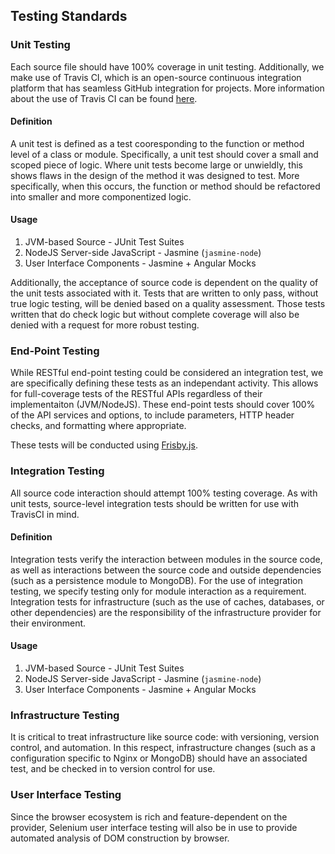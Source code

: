 ## Testing Standards

### Unit Testing

Each source file should have 100% coverage in unit testing. Additionally, we make use of Travis CI, which is an open-source continuous integration platform that has seamless GitHub integration for projects. More information about the use of Travis CI can be found [here](http://docs.travis-ci.com/user/).

#### Definition
A unit test is defined as a test cooresponding to the function or method level of a class or module. Specifically, a unit test should cover a small and scoped piece of logic. Where unit tests become large or unwieldly, this shows flaws in the design of the method it was designed to test. More specifically, when this occurs, the function or method should be refactored into smaller and more componentized logic.

#### Usage

1. JVM-based Source - JUnit Test Suites
2. NodeJS Server-side JavaScript - Jasmine (```jasmine-node```)
3. User Interface Components - Jasmine + Angular Mocks

Additionally, the acceptance of source code is dependent on the quality of the unit tests associated with it. Tests that are written to only pass, without true logic testing, will be denied based on a quality assessment. Those tests written that do check logic but without complete coverage will also be denied with a request for more robust testing.

### End-Point Testing

While RESTful end-point testing could be considered an integration test, we are specifically defining these tests as an independant activity. This allows for full-coverage tests of the RESTful APIs regardless of their implementaiton (JVM/NodeJS). These end-point tests should cover 100% of the API services and options, to include parameters, HTTP header checks, and formatting where appropriate.

These tests will be conducted using [Frisby.js](http://frisbyjs.com/).

### Integration Testing

All source code interaction should attempt 100% testing coverage. As with unit tests, source-level integration tests should be written for use with TravisCI in mind.

#### Definition

Integration tests verify the interaction between modules in the source code, as well as interactions between the source code and outside dependencies (such as a persistence module to MongoDB). For the use of integration testing, we specify testing only for module interaction as a requirement. Integration tests for infrastructure (such as the use of caches, databases, or other dependencies) are the responsibility of the infrastructure provider for their environment.

#### Usage

1. JVM-based Source - JUnit Test Suites
2. NodeJS Server-side JavaScript - Jasmine (```jasmine-node```)
3. User Interface Components - Jasmine + Angular Mocks

### Infrastructure Testing

It is critical to treat infrastructure like source code: with versioning, version control, and automation. In this respect, infrastructure changes (such as a configuration specific to Nginx or MongoDB) should have an associated test, and be checked in to version control for use.

### User Interface Testing
Since the browser ecosystem is rich and feature-dependent on the provider, Selenium user interface testing will also be in use to provide automated analysis of DOM construction by browser.
